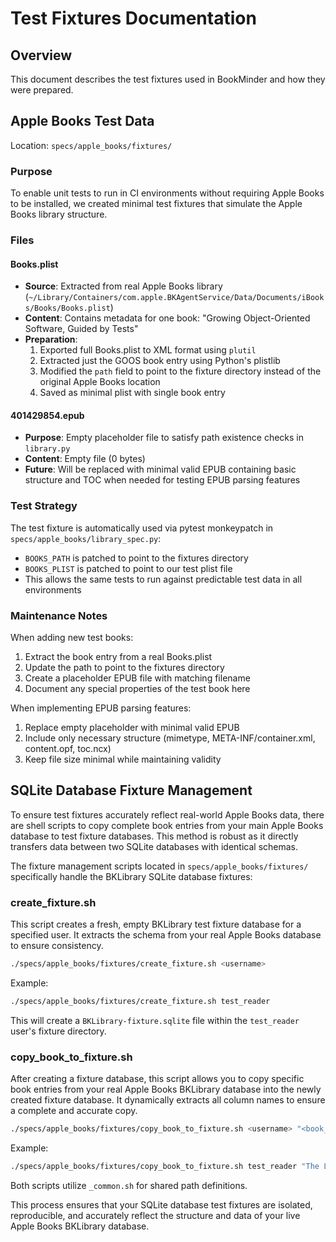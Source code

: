 # Test Fixtures Documentation

## Overview

This document describes the test fixtures used in BookMinder and how they were prepared.

## Apple Books Test Data

Location: `specs/apple_books/fixtures/`

### Purpose
To enable unit tests to run in CI environments without requiring Apple Books to be installed, we created minimal test fixtures that simulate the Apple Books library structure.

### Files

#### Books.plist
- **Source**: Extracted from real Apple Books library (`~/Library/Containers/com.apple.BKAgentService/Data/Documents/iBooks/Books/Books.plist`)
- **Content**: Contains metadata for one book: "Growing Object-Oriented Software, Guided by Tests" 
- **Preparation**:
  1. Exported full Books.plist to XML format using `plutil`
  2. Extracted just the GOOS book entry using Python's plistlib
  3. Modified the `path` field to point to the fixture directory instead of the original Apple Books location
  4. Saved as minimal plist with single book entry

#### 401429854.epub
- **Purpose**: Empty placeholder file to satisfy path existence checks in `library.py`
- **Content**: Empty file (0 bytes)
- **Future**: Will be replaced with minimal valid EPUB containing basic structure and TOC when needed for testing EPUB parsing features

### Test Strategy

The test fixture is automatically used via pytest monkeypatch in `specs/apple_books/library_spec.py`:
- `BOOKS_PATH` is patched to point to the fixtures directory
- `BOOKS_PLIST` is patched to point to our test plist file
- This allows the same tests to run against predictable test data in all environments

### Maintenance Notes

When adding new test books:
1. Extract the book entry from a real Books.plist
2. Update the path to point to the fixtures directory
3. Create a placeholder EPUB file with matching filename
4. Document any special properties of the test book here

When implementing EPUB parsing features:
1. Replace empty placeholder with minimal valid EPUB
2. Include only necessary structure (mimetype, META-INF/container.xml, content.opf, toc.ncx)
3. Keep file size minimal while maintaining validity

## SQLite Database Fixture Management

To ensure test fixtures accurately reflect real-world Apple Books data, there are shell scripts to copy complete book entries from your main Apple Books database to test fixture databases. This method is robust as it directly transfers data between two SQLite databases with identical schemas.

The fixture management scripts located in `specs/apple_books/fixtures/` specifically handle the BKLibrary SQLite database fixtures:

### create_fixture.sh
This script creates a fresh, empty BKLibrary test fixture database for a specified user. It extracts the schema from your real Apple Books database to ensure consistency.

```bash
./specs/apple_books/fixtures/create_fixture.sh <username>
```

Example:
```bash
./specs/apple_books/fixtures/create_fixture.sh test_reader
```

This will create a `BKLibrary-fixture.sqlite` file within the `test_reader` user's fixture directory.

### copy_book_to_fixture.sh
After creating a fixture database, this script allows you to copy specific book entries from your real Apple Books BKLibrary database into the newly created fixture database. It dynamically extracts all column names to ensure a complete and accurate copy.

```bash
./specs/apple_books/fixtures/copy_book_to_fixture.sh <username> "<book_title>"
```

Example:
```bash
./specs/apple_books/fixtures/copy_book_to_fixture.sh test_reader "The Left Hand of Darkness"
```

Both scripts utilize `_common.sh` for shared path definitions.

This process ensures that your SQLite database test fixtures are isolated, reproducible, and accurately reflect the structure and data of your live Apple Books BKLibrary database.